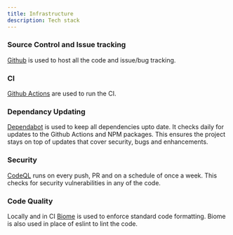 ```yaml
---
title: Infrastructure
description: Tech stack
---
```


### Source Control and Issue tracking

[Github](https://github.com) is used to host all the code and issue/bug tracking.

### CI

[Github Actions](https://github.com/features/actions) are used to run the CI.

### Dependancy Updating

[Dependabot](https://docs.github.com/en/code-security/dependabot/dependabot-security-updates/configuring-dependabot-security-updates) is used to keep all dependencies upto date. It checks
daily for updates to the Github Actions and NPM packages. This ensures the project stays on 
top of updates that cover security, bugs and enhancements.


### Security

[CodeQL](https://codeql.github.com/) runs on every push, PR and on a schedule of once a week. This
checks for security vulnerabilities in any of the code.


### Code Quality

Locally and in CI [Biome](https://biomejs.dev/) is used to enforce standard code formatting. Biome is also used in place of
eslint to lint the code.






